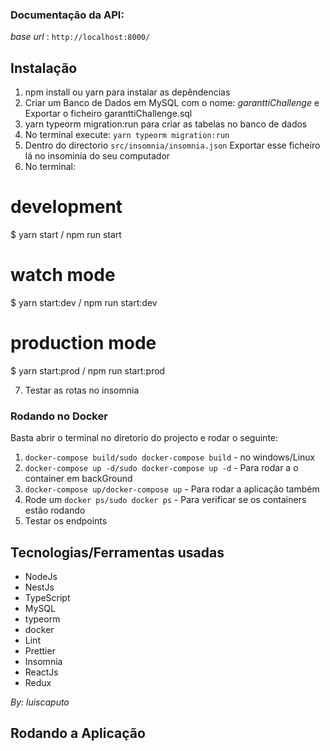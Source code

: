 ### **Documentação da API**:

_base url_ : `http://localhost:8000/`

## Instalação

1. npm install ou yarn para instalar as depêndencias
2. Criar um Banco de Dados em MySQL com o nome: _garanttiChallenge_ e Exportar o ficheiro garanttiChallenge.sql
3. yarn typeorm migration:run para criar as tabelas no banco de dados
4. No terminal execute: `yarn typeorm migration:run`
5. Dentro do directorio `src/insomnia/insomnia.json`
   Exportar esse ficheiro lá no insominia do seu computador
6. No terminal:

# development

$ yarn start / npm run start

# watch mode

$ yarn start:dev / npm run start:dev

# production mode

$ yarn start:prod / npm run start:prod

7. Testar as rotas no insomnia

### **Rodando no Docker**

Basta abrir o terminal no diretorio do projecto e rodar o seguinte:

1.  `docker-compose build/sudo docker-compose build` - no windows/Linux
2.  `docker-compose up -d/sudo docker-compose up -d` - Para rodar a o container em backGround
3.  `docker-compose up/docker-compose up` - Para rodar a aplicação também
4.  Rode um `docker ps/sudo docker ps` - Para verificar se os containers estão rodando
5.  Testar os endpoints

## **Tecnologias/Ferramentas usadas**

- NodeJs
- NestJs
- TypeScript
- MySQL
- typeorm
- docker
- Lint
- Prettier
- Insomnia
- ReactJs
- Redux

_By: luiscaputo_

## Rodando a Aplicação
